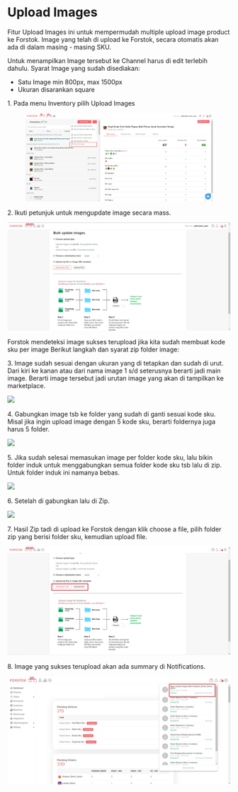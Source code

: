 # Upload Images

Fitur Upload Images ini untuk mempermudah multiple upload image product ke Forstok. Image yang telah di upload ke Forstok, secara otomatis akan ada di dalam masing - masing SKU.

Untuk menampilkan Image tersebut ke Channel harus di edit terlebih dahulu. Syarat Image yang sudah disediakan:

* Satu Image min 800px, max 1500px
* Ukuran disarankan square

1\. Pada menu Inventory pilih Upload Images

<figure><img src="../../.gitbook/assets/image (47).png" alt=""><figcaption></figcaption></figure>

2\. Ikuti petunjuk untuk mengupdate image secara mass.

![](<../../.gitbook/assets/Screenshot 2022-08-05 115435.jpg>)

Forstok mendeteksi image sukses terupload jika kita sudah membuat kode sku per image Berikut langkah dan syarat zip folder image:

3\. Image sudah sesuai dengan ukuran yang di tetapkan dan sudah di urut. Dari kiri ke kanan atau dari nama image 1 s/d seterusnya berarti jadi main image. Berarti image tersebut jadi urutan image yang akan di tampilkan ke marketplace.

![](https://s3.amazonaws.com/cdn.freshdesk.com/data/helpdesk/attachments/production/48044259236/original/JX5riGl7AOtPoD5qWBRLnlyvYgO6G-XVCg.png?1591960173)

4\. Gabungkan image tsb ke folder yang sudah di ganti sesuai kode sku. Misal jika ingin upload image dengan 5 kode sku, berarti foldernya juga harus 5 folder.

![](https://s3.amazonaws.com/cdn.freshdesk.com/data/helpdesk/attachments/production/48044259239/original/NYhX4zQuqgqU5SDI7A0dTsT2FmXe0nLCIg.png?1591960173)

5\. Jika sudah selesai memasukan  image per folder kode sku, lalu bikin folder induk untuk menggabungkan semua folder kode sku tsb lalu di zip. Untuk folder induk ini namanya bebas.

![](https://s3.amazonaws.com/cdn.freshdesk.com/data/helpdesk/attachments/production/48044259234/original/aWzKoTWy4BWW94427Urdr-96057BgBXVSQ.png?1591960172)

6\. Setelah di gabungkan lalu di Zip.

![](https://s3.amazonaws.com/cdn.freshdesk.com/data/helpdesk/attachments/production/48044259235/original/KyMTTcxwdVM3rd\_Al0xpAMVAFUVFCbdd1Q.png?1591960172)

7\. Hasil Zip tadi di upload ke Forstok dengan klik choose a file, pilih folder zip yang berisi folder sku, kemudian upload file.

![](<../../.gitbook/assets/Screenshot 2022-08-05 121518.jpg>)

8\. Image yang sukses terupload akan ada summary di Notifications.

![](<../../.gitbook/assets/Screenshot 2022-08-05 121657.jpg>)
